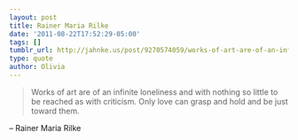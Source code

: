 ```yaml
---
layout: post
title: Rainer Maria Rilke
date: '2011-08-22T17:52:29-05:00'
tags: []
tumblr_url: http://jahnke.us/post/9270574059/works-of-art-are-of-an-infinite-loneliness-and
type: quote
author: Olivia
---
```


> Works of art are of an infinite loneliness and with nothing so little to be reached as with criticism. Only love can grasp and hold and be just toward them.

– Rainer Maria Rilke
